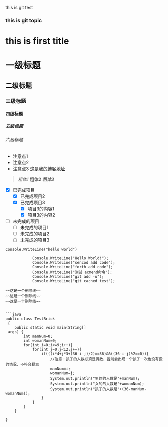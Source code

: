 ﻿this is git test
### this is git topic
# this is first title
# 一级标题
## 二级标题
### 三级标题
#### 四级标题
##### 五级标题
###### 六级标题

- 注意点1
- 注意点2
- 注意点3
[这是我的博客地址](https://myblog.com)

>*粗体1*
>**粗体2**
>***粗体3***

- [x] 已完成项目
  - [x] 已完成项目2
  - [x] 已完成项目3
    - [x] 项目3的内容1
    - [x] 项目3的内容2

- [ ] 未完成的项目
  - [ ] 未完成的项目1
  - [ ] 未完成的项目2
  - [ ] 未完成的项目3

`Console.WriteLine("hello world")`

```
            Console.WriteLine("Hello World!");
            Console.WriteLine("sencod add code");
            Console.WriteLine("forth add code");
            Console.WriteLine("测试 acmend命令");
            Console.WriteLine("git add -u");
            Console.WriteLine("git cached test");

~~这是一个删除线~~
~~这是一个删除线~~
~~这是一个删除线~~


```java
public class TestBrick
 {
    public static void main(String[]
 args) {
        int manNum=0;
        int womanNum=0;
        for(int i=0;i<=9;i++){
            for(int j=0;j<12;j++){      
                if(((i*4+j*3+(36-i-j)/2)==36)&&((36-i-j)%2==0)){
                    //注意：孩子的人数必须是偶数，否则会出现一个孩子一次也没有搬的情况，不符合题意
                    manNum=i;
                    womanNum=j;
                    System.out.println("男的的人数是"+manNum);
                    System.out.println("女的的人数是"+womanNum);
                    System.out.println("孩子的人数是"+(36-manNum-womanNum));
                }
            }
        }  
    }
 
}
 

